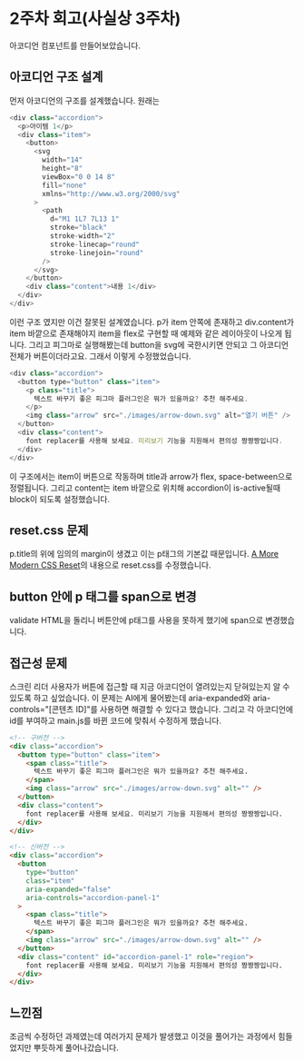 # 2주차 회고(사실상 3주차)

아코디언 컴포넌트를 만들어보았습니다.

## 아코디언 구조 설계

먼저 아코디언의 구조를 설계했습니다.
원래는

```js
<div class="accordion">
  <p>아이템 1</p>
  <div class="item">
    <button>
      <svg
        width="14"
        height="8"
        viewBox="0 0 14 8"
        fill="none"
        xmlns="http://www.w3.org/2000/svg"
      >
        <path
          d="M1 1L7 7L13 1"
          stroke="black"
          stroke-width="2"
          stroke-linecap="round"
          stroke-linejoin="round"
        />
      </svg>
    </button>
    <div class="content">내용 1</div>
  </div>
</div>
```

이런 구조 였지만 이건 잘못된 설계였습니다.
p가 item 안쪽에 존재하고 div.content가 item 바깥으로 존재해야지
item을 flex로 구현할 때 예제와 같은 레이아웃이 나오게 됩니다.
그리고 피그마로 실행해봤는데 button을 svg에 국한시키면
안되고 그 아코디언 전체가 버튼이더라고요.
그래서 이렇게 수정했었습니다.

```js
<div class="accordion">
  <button type="button" class="item">
    <p class="title">
      텍스트 바꾸기 좋은 피그마 플러그인은 뭐가 있을까요? 추천 해주세요.
    </p>
    <img class="arrow" src="./images/arrow-down.svg" alt="열기 버튼" />
  </button>
  <div class="content">
    font replacer를 사용해 보세요. 미리보기 기능을 지원해서 편의성 짱짱짱입니다.
  </div>
</div>
```

이 구조에서는 item이 버튼으로 작동하며 title과 arrow가 flex,
space-between으로 정렬됩니다. 그리고 content는 item 바깥으로
위치해 accordion이 is-active될때 block이 되도록 설정했습니다.

## reset.css 문제

p.title의 위에 임의의 margin이 생겼고 이는 p태그의 기본값 때문입니다.
[A More Modern CSS Reset](https://piccalil.li/blog/a-more-modern-css-reset/)의 내용으로
reset.css를 수정했습니다.

## button 안에 p 태그를 span으로 변경

validate HTML을 돌리니 버튼안에 p태그를 사용을 못하게 했기에 span으로 변경했습니다.

## 접근성 문제

스크린 리더 사용자가 버튼에 접근할 때 지금 아코디언이 열려있는지 닫혀있는지 알 수 있도록 하고 싶었습니다. 이 문제는 AI에게 물어봤는데 aria-expanded와 aria-controls="[콘텐츠 ID]"를 사용하면 해결할 수 있다고 했습니다. 그리고 각 아코디언에 id를 부여하고 main.js를 바뀐 코드에 맞춰서 수정하게 했습니다.

```html
<!-- 구버전 -->
<div class="accordion">
  <button type="button" class="item">
    <span class="title">
      텍스트 바꾸기 좋은 피그마 플러그인은 뭐가 있을까요? 추천 해주세요.
    </span>
    <img class="arrow" src="./images/arrow-down.svg" alt="" />
  </button>
  <div class="content">
    font replacer를 사용해 보세요. 미리보기 기능을 지원해서 편의성 짱짱짱입니다.
  </div>
</div>

<!-- 신버전 -->
<div class="accordion">
  <button
    type="button"
    class="item"
    aria-expanded="false"
    aria-controls="accordion-panel-1"
  >
    <span class="title">
      텍스트 바꾸기 좋은 피그마 플러그인은 뭐가 있을까요? 추천 해주세요.
    </span>
    <img class="arrow" src="./images/arrow-down.svg" alt="" />
  </button>
  <div class="content" id="accordion-panel-1" role="region">
    font replacer를 사용해 보세요. 미리보기 기능을 지원해서 편의성 짱짱짱입니다.
  </div>
</div>
```

## 느낀점

조금씩 수정하던 과제였는데 여러가지 문제가 발생했고
이것을 풀어가는 과정에서 힘들었지만 뿌듯하게 풀어나갔습니다.
